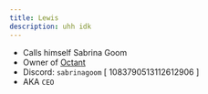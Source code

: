 ```yaml
---
title: Lewis
description: uhh idk
---
```


* Calls himself Sabrina Goom
* Owner of [Octant](../Hosts/octant.sh.mdx)
* Discord: `sabrinagoom` [ 1083790513112612906 ]
* AKA `CEO`